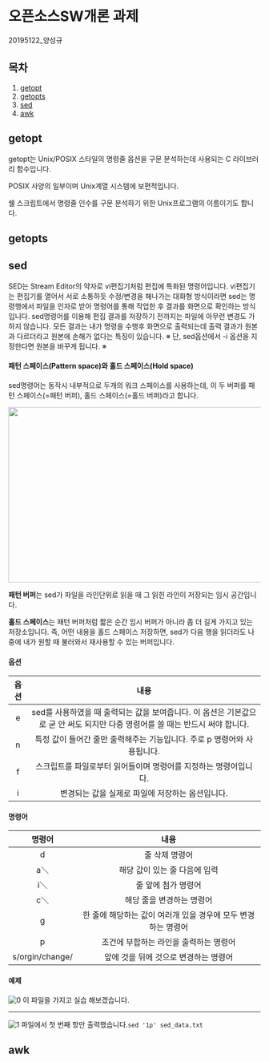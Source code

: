 # 오픈소스SW개론 과제
20195122_양성규
## 목차
1. [getopt](#getopt)
2. [getopts](#getopts)
3. [sed](#sed)
4. [awk](#awk)
## getopt
getopt는 Unix/POSIX 스타일의 명령줄 옵션을 구문 분석하는데 사용되는 C 라이브러리 함수입니다.

POSIX 사양의 일부이며 Unix계열 시스템에 보편적입니다.

쉘 스크립트에서 명령줄 인수를 구문 분석하기 위한 Unix프로그램의 이름이기도 합니다.
## getopts

## sed
SED는 Stream Editor의 약자로 vi편집기처럼 편집에 특화된 명령어입니다.
vi편집기는 편집기를 열어서 서로 소통하듯 수정/변경을 해나가는 대화형 방식이라면 sed는 명령행에서
파일을 인자로 받아 명령어를 통해 작업한 후 결과를 화면으로 확인하는 방식입니다.
sed명령어를 이용해 편집 결과를 저장하기 전까지는 파일에 아무런 변경도 가하지 않습니다.
모든 결과는 내가 명령을 수행후 화면으로 출력되는데 출력 결과가 원본과 다르더라고 원본에 손해가 없다는 특징이 있습니다.
※ 단, sed옵션에서 -i 옵션을 지정한다면 원본을 바꾸게 됩니다. ※
#### 패턴 스페이스(Pattern space)와 홀드 스페이스(Hold space)
sed명령어는 동작시 내부적으로 두개의 워크 스페이스를 사용하는데, 이 두 버퍼를 패턴 스페이스(=패턴 버퍼), 홀드 스페이스(=홀드 버퍼)라고 합니다.

<img src="https://user-images.githubusercontent.com/94627358/142590215-c26eb545-b49c-4678-8549-0b2cf8d90faa.PNG" width="600" height="350">

**패턴 버퍼**는 sed가 파일을 라인단위로 읽을 때 그 읽힌 라인이 저장되는 임시 공간입니다.

**홀드 스페이스**는 패턴 버퍼처럼 짧은 순간 임시 버퍼가 아니라 좀 더 길게 가지고 있는 저장소입니다. 즉, 어떤 내용을 홀드 스페이스 저장하면, sed가 다음 행을 읽더라도 나중에 내가 원할 때 불러와서 재사용할 수 있는 버퍼입니다.
#### 옵션
|옵션|내용|
|:---:|:---:|
|e|sed를 사용하였을 때 출력되는 값을 보여줍니다. 이 옵션은 기본값으로 굳 안 써도 되지만 다중 명령어를 쓸 때는 반드시 써야 합니다.|
|n|특정 값이 들어간 줄만 출력해주는 기능입니다. 주로 p 명령어와 사용됩니다.|
|f|스크립트를 파일로부터 읽어들이며 명령어를 지정하는 명령어입니다.|
|i|변경되는 값을 실제로 파일에 저장하는 옵션입니다.|
#### 명령어
|명령어|내용|
|:---:|:---:|
|d|줄 삭제 명령어|
|a＼|해당 값이 있는 줄 다음에 입력|
|i＼|줄 앞에 첨가 명령어|
|c＼|해당 줄을 변경하는 명령어|
|g|한 줄에 해당하는 값이 여러개 있을 경우에 모두 변경하는 명령어|
|p|조건에 부합하는 라인을 출력하는 명령어|
|s/orgin/change/|앞에 것을 뒤에 것으로 변경하는 명령어|
#### 예제
![0](https://user-images.githubusercontent.com/94627358/142593879-1ba81ecc-06d0-46e2-9d56-c103a425f2f1.PNG)
이 파일을 가지고 실습 해보겠습니다.

---
![1](https://user-images.githubusercontent.com/94627358/142594057-585a90e4-2621-454a-9eae-8ec29c2a2872.PNG)
파일에서 첫 번째 항만 출력했습니다.```sed '1p' sed_data.txt```
## awk

